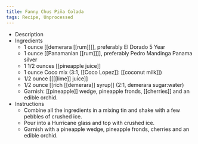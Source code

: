 ```yaml
---
title: Fanny Chus Piña Colada
tags: Recipe, Unprocessed
---
```


- Description
- Ingredients
	- 1 ounce [[demerara [[rum]]]], preferably El Dorado 5 Year
	- 1 ounce [[Panamanian [[rum]]]], preferably Pedro Mandinga Panama silver
	- 1 1/2 ounces [[pineapple juice]]
	- 1 ounce Coco mix (3:1, [[Coco Lopez]]: [[coconut milk]])
	- 1/2 ounce [[[[lime]] juice]]
	- 1/2 ounce [[rich [[demerara]] syrup]] (2:1, demerara sugar:water)
	- Garnish: [[pineapple]] wedge, pineapple fronds, [[cherries]] and an edible orchid.
- Instructions
	- Combine all the ingredients in a mixing tin and shake with a few pebbles of crushed ice.
	- Pour into a Hurricane glass and top with crushed ice.
	- Garnish with a pineapple wedge, pineapple fronds, cherries and an edible orchid.